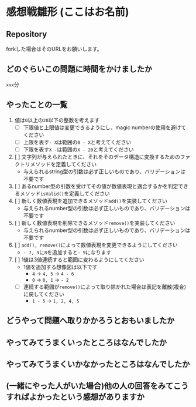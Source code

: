 # 感想戦雛形 (ここはお名前)

## Repository

forkした場合はそのURLをお願いします。

## どのぐらいこの問題に時間をかけましたか

`xxx`分

## やったことの一覧

1. 値は`0`以上の`20`以下の整数を考えます
    * [ ] 下限値と上限値は変更できるようにし、magic numberの使用を避けてください
    * [ ] 上限を表す`- X`は範囲の`0 - X`と考えてください
    * [ ] 下限を表す`X -`は範囲の`X - 20`と考えてください
1. [ ] 文字列が与えられたときに、それをそのデータ構造に変換するためのファクトリメソッドを定義してください
    * 与えられるstring型の引数は必ず正しいものであり、バリデーションは不要です
1. [ ] あるnumber型の引数を受けてその値が数値表現と適合するかを判定できるメソッド`isValid()`を定義してください
1. [ ] 新しく数値表現を追加できるメソッド`add()`を実装してください
    * 与えられるnumber型の引数は必ず正しいものであり、バリデーションは不要です
1. [ ] 新しく数値表現を削除できるメソッド`remove()`を実装してください
    * 与えられるnumber型の引数は必ず正しいものであり、バリデーションは不要です
1. [ ] `add(), remove()`によって数値表現を変更できるようにしてください
    * `- 7, 9`に`8`を追加すると`- 9`になります
1. [ ] 1値は3値連続すると範囲に変わるようにしてください
    * 1値を追加する想像図は以下です
        * `4` -> `4, 5` -> `4 - 6`
        * `0` -> `0, 1` -> `- 2`
    * [ ] 連続する範囲が`remove()`によって取り除かれた場合は表記を離散(複合)に戻してください
        * `1 - 5` -> `1, 2, 4, 5`

## どうやって問題へ取りかかろうとおもいましたか

## やってみてうまくいったところはなんでしたか

## やってみてうまくいかなかったところはなんでしたか

## (一緒にやった人がいた場合)他の人の回答をみてこうすればよかったという感想がありますか
